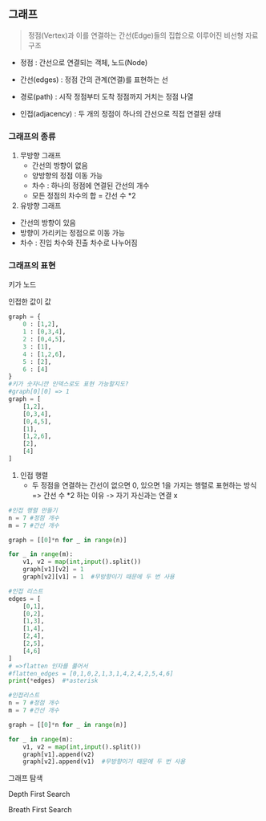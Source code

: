 ## 그래프

> 정점(Vertex)과 이를 연결하는 간선(Edge)들의 집합으로 이루어진 비선형 자료구조

- 정점 : 간선으로 연결되는 객체, 노드(Node)

- 간선(edges) : 정점 간의 관계(연결)를 표현하는 선
- 경로(path) : 시작 정점부터 도착 정점까지 거치는 정점 나열
- 인접(adjacency) :  두 개의 정점이 하나의 간선으로 직접 연결된 상태



### 그래프의 종류

1. 무방향 그래프
   - 간선의 방향이 없음
   - 양방향의 정점 이동 가능
   - 차수 : 하나의 정점에 연결된 간선의 개수
   - 모든 정점의 차수의 합 = 간선 수 *2
2.  유방향 그래프
   - 간선의 방향이 있음
   - 방향이 가리키는 정점으로 이동 가능
   - 차수 : 진입 차수와 진출 차수로 나누어짐



### 그래프의 표현

키가 노드

인접한 값이 값

```python
graph = {
    0 : [1,2],
    1 : [0,3,4],
    2 : [0,4,5],
    3 : [1],
    4 : [1,2,6],
    5 : [2],
    6 : [4]
}
#키가 숫자니깐 인덱스로도 표현 가능할지도?
#graph[0][0] => 1
graph = [
    [1,2],
    [0,3,4],
    [0,4,5],
    [1],
    [1,2,6],
    [2],
    [4]
]
```

1. 인접 행렬
   - 두 정점을 연결하는 간선이 없으면 0, 있으면 1을 가지는 행렬로 표현하는 방식 => 간선 수 *2 하는 이유 -> 자기 자신과는 연결 x

```python
#인접 행렬 만들기
n = 7 #정점 개수
m = 7 #간선 개수

graph = [[0]*n for _ in range(n)]

for _ in range(m):
    v1, v2 = map(int,input().split())
    graph[v1][v2] = 1
    graph[v2][v1] = 1  #무방향이기 때문에 두 번 사용

```

```python
#인접 리스트
edges = [
    [0,1],
    [0,2],
    [1,3],
    [1,4],
    [2,4],
    [2,5],
    [4,6]
]
# =>flatten 인자를 풀어서 
#flatten_edges = [0,1,0,2,1,3,1,4,2,4,2,5,4,6]
print(*edges)  #*asterisk

#인접리스트
n = 7 #정점 개수
m = 7 #간선 개수

graph = [[0]*n for _ in range(n)]

for _ in range(m):
    v1, v2 = map(int,input().split())
    graph[v1].append(v2)
    graph[v2].append(v1)  #무방향이기 때문에 두 번 사용
```



그래프 탐색

Depth First Search

Breath First Search